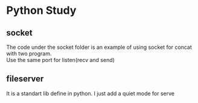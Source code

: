# Python Study

## socket
The code under the socket folder is an example of using socket for concat with two program.  
Use the same port for listen(recv and send)

## fileserver
It is a standart lib define in python.
I just add a quiet mode for serve
